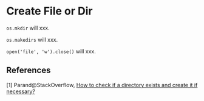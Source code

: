 # Create File or Dir

``os.mkdir`` will xxx.

``os.makedirs`` will xxx.

``open('file', 'w').close()`` will xxx.

## References

[1] Parand@StackOverflow, [How to check if a directory exists and create it if necessary?](http://stackoverflow.com/questions/273192/how-to-check-if-a-directory-exists-and-create-it-if-necessary)

